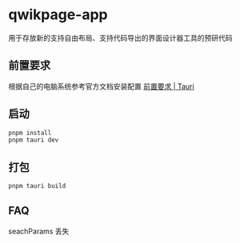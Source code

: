 # qwikpage-app

用于存放新的支持自由布局、支持代码导出的界面设计器工具的预研代码

## 前置要求
根据自己的电脑系统参考官方文档安装配置 [前置要求 | Tauri](https://v2.tauri.app/start/prerequisites/)

## 启动

```bash
pnpm install
pnpm tauri dev
```

## 打包

```bash
pnpm tauri build
```


## FAQ

seachParams 丢失